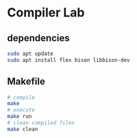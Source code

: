 # Compiler Lab

## dependencies

```bash
sudo apt update
sudo apt install flex bison libbison-dev
```

## Makefile

```bash
# compile
make
# execute
make run
# clean compiled files
make clean
```
